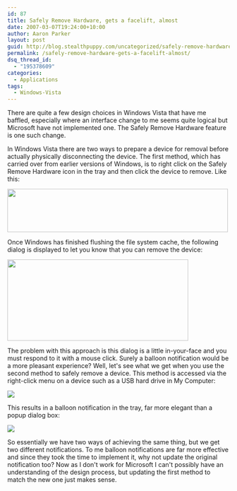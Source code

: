 ```yaml
---
id: 87
title: Safely Remove Hardware, gets a facelift, almost
date: 2007-03-07T19:24:00+10:00
author: Aaron Parker
layout: post
guid: http://blog.stealthpuppy.com/uncategorized/safely-remove-hardware-gets-a-facelift-almost
permalink: /safely-remove-hardware-gets-a-facelift-almost/
dsq_thread_id:
  - "195378609"
categories:
  - Applications
tags:
  - Windows-Vista
---
```

There are quite a few design choices in Windows Vista that have me baffled, especially where an interface change to me seems quite logical but Microsoft have not implemented one. The Safely Remove Hardware feature is one such change.

In Windows Vista there are two ways to prepare a device for removal before actually physically disconnecting the device. The first method, which has carried over from earlier versions of Windows, is to right click on the Safely Remove Hardware icon in the tray and then click the device to remove. Like this:

<img border="0" width="500" src="{{site.baseurl}}.com/media/2007/03/1000.14.1095.RemoveHardwareMenu.png" height="98" style="width: 500px; height: 98px" /> 

Once Windows has finished flushing the file system cache, the following dialog is displayed to let you know that you can remove the device:

<img border="0" width="410" src="{{site.baseurl}}.com/media/2007/03/1000.14.1096.SafeToRemoveHardware.png" height="184" style="width: 410px; height: 184px" /> 

The problem with this approach is this dialog is a little in-your-face and you must respond to it with a mouse click. Surely a balloon notification would be a more pleasant experience? Well, let's see what we get when you use the second method to safely remove a device. This method is accessed via the right-click menu on a device such as a USB hard drive in My Computer:

<img border="0" src="{{site.baseurl}}.com/media/2007/03/1000.14.1093.Computer.png" /> 

This results in a balloon notification in the tray, far more elegant than a popup dialog box:

<img border="0" src="{{site.baseurl}}.com/media/2007/03/1000.14.1094.RemoveHardwareBaloon.png" /> 

<a target="_blank" href="http://www.stealthpuppy.com/photos/images/images/1096/original.aspx"></a>

So essentially we have two ways of achieving the same thing, but we get two different notifications. To me balloon notifications are far more effective and since they took the time to implement it, why not update the original notification too? Now as I don't work for Microsoft I can't possibly have an understanding of the design process, but updating the first method to match the new one just makes sense.